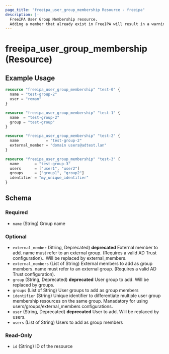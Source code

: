 ```yaml
---
page_title: "freeipa_user_group_membership Resource - freeipa"
description: |-
  FreeIPA User Group Membership resource.
  Adding a member that already exist in FreeIPA will result in a warning but the member will be added to the state.
---
```


# freeipa_user_group_membership (Resource)



## Example Usage

```terraform
resource "freeipa_user_group_membership" "test-0" {
  name = "test-group-2"
  user = "roman"
}

resource "freeipa_user_group_membership" "test-1" {
  name  = "test-group-2"
  group = "test-group"
}

resource "freeipa_user_group_membership" "test-2" {
  name            = "test-group-2"
  external_member = "domain users@adtest.lan"
}

resource "freeipa_user_group_membership" "test-3" {
  name       = "test-group-3"
  users      = ["user1", "user2"]
  groups     = ["group1", "group2"]
  identifier = "my_unique_identifier"
}
```




<!-- schema generated by tfplugindocs -->
## Schema

### Required

- `name` (String) Group name

### Optional

- `external_member` (String, Deprecated) **deprecated** External member to add. name must refer to an external group. (Requires a valid AD Trust configuration).. Will be replaced by external_members.
- `external_members` (List of String) External members to add as group members. name must refer to an external group. (Requires a valid AD Trust configuration).
- `group` (String, Deprecated) **deprecated** User group to add. Will be replaced by groups.
- `groups` (List of String) User groups to add as group members
- `identifier` (String) Unique identifier to differentiate multiple user group membership resources on the same group. Manadatory for using users/groups/external_members configurations.
- `user` (String, Deprecated) **deprecated** User to add. Will be replaced by users.
- `users` (List of String) Users to add as group members

### Read-Only

- `id` (String) ID of the resource
